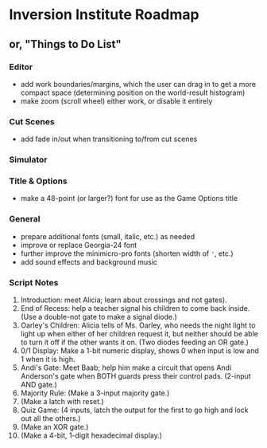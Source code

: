 # Inversion Institute Roadmap
## or, "Things to Do List"

### Editor
- add work boundaries/margins, which the user can drag in to get a more compact space (determining position on the world-result histogram)
- make zoom (scroll wheel) either work, or disable it entirely

### Cut Scenes
- add fade in/out when transitioning to/from cut scenes

### Simulator

### Title & Options
- make a 48-point (or larger?) font for use as the Game Options title


### General
- prepare additional fonts (small, italic, etc.) as needed
- improve or replace Georgia-24 font
- further improve the minimicro-pro fonts (shorten width of `'`, etc.)
- add sound effects and background music

### Script Notes
1. Introduction: meet Alicia; learn about crossings and not gates).
1. End of Recess: help a teacher signal his children to come back inside.  (Use a double-not gate to make a signal diode.)
1. Oarley's Children: Alicia tells of Ms. Oarley, who needs the night light to light up when either of her children request it, but neither should be able to turn it off if the other wants it on. (Two diodes feeding an OR gate.)
1. 0/1 Display: Make a 1-bit numeric display, shows 0 when input is low and 1 when it is high.
1. Andi's Gate: Meet Baab; help him make a circuit that opens Andi Anderson's gate when BOTH guards press their control pads. (2-input AND gate.)
1. Majority Rule: (Make a 3-input majority gate.)
1. (Make a latch with reset.)
1. Quiz Game: (4 inputs, latch the output for the first to go high and lock out all the others.)
1. (Make an XOR gate.)
1. (Make a 4-bit, 1-digit hexadecimal display.)


